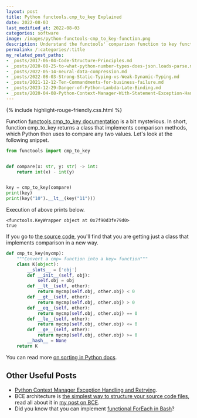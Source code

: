 ```yaml
---
layout: post
title: Python functools.cmp_to_key Explained
date: 2022-08-03
last_modified_at: 2022-08-03
categories: software
image: /images/python-functools-cmp_to_key-function.png
description: Understand the functools' comparison function to key function conversion quickly.
permalink: /:categories/:title
my_related_post_paths:
- _posts/2017-06-04-Code-Structure-Principles.md
- _posts/2020-08-25-to-what-python-number-types-does-json.loads-parse.md
- _posts/2022-05-14-neural-data-compression.md
- _posts/2022-08-03-Strong-Static-Typing-vs-Weak-Dynamic-Typing.md
- _posts/2021-12-12-Ten-Commandments-for-business-failure.md
- _posts/2023-12-29-Danger-of-Python-Lambda-Late-Binding.md
- _posts/2020-04-08-Python-Context-Manager-With-Statement-Exception-Handling.md
---
```




{% include highlight-rouge-friendly.css.html %}


Function [functools.cmp_to_key documentation](https://docs.python.org/3/library/functools.html#functools.cmp_to_key
) is a bit mysterious.
In short, function cmp_to_key returns a class that implements comparison methods, which Python then uses to compare any two values. 
Let's look at the following snippet.

  

```python
from functools import cmp_to_key


def compare(x: str, y: str) -> int:
    return int(x) - int(y)


key = cmp_to_key(compare)
print(key)
print(key("10").__lt__(key("11")))
```

Execution of above prints below.
```
<functools.KeyWrapper object at 0x7f90d3fe79d0>
true
```

If you go to [the source code](https://github.com/python/cpython/blob/f9433fff476aa13af9cb314fcc6962055faa4085/Lib/functools.py#L206), you'll find that you are getting just a class that implements comparison in a new way.

```python
def cmp_to_key(mycmp):
    """Convert a cmp= function into a key= function"""
    class K(object):
        __slots__ = ['obj']
        def __init__(self, obj):
            self.obj = obj
        def __lt__(self, other):
            return mycmp(self.obj, other.obj) < 0
        def __gt__(self, other):
            return mycmp(self.obj, other.obj) > 0
        def __eq__(self, other):
            return mycmp(self.obj, other.obj) == 0
        def __le__(self, other):
            return mycmp(self.obj, other.obj) <= 0
        def __ge__(self, other):
            return mycmp(self.obj, other.obj) >= 0
        __hash__ = None
    return K
```

You can read more [on sorting in Python docs](https://docs.python.org/3/howto/sorting.html#the-old-way-using-the-cmp-parameter).


## Other Useful Posts
- [Python Context Manager Exception Handling and Retrying](https://vaclavkosar.com/software/Python-Context-Manager-With-Statement-Exception-Handling).
- BCE architecture is [the simplest way to structure your source code files](/software/Boundary-Control-Entity-Architecture-The-Pattern-to-Structure-Your-Classes), read all about it in [my post on BCE](/software/Boundary-Control-Entity-Architecture-The-Pattern-to-Structure-Your-Classes).
- Did you know that you can implement [functional ForEach in Bash](/software/Functional-Foreach-In-Bash)?
